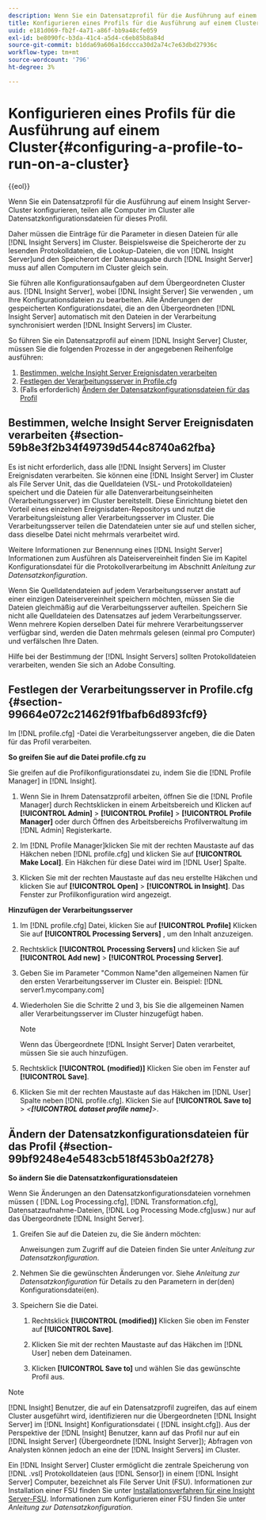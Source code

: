 ```yaml
---
description: Wenn Sie ein Datensatzprofil für die Ausführung auf einem Insight Server-Cluster konfigurieren, teilen alle Computer im Cluster alle Datensatzkonfigurationsdateien für dieses Profil.
title: Konfigurieren eines Profils für die Ausführung auf einem Cluster
uuid: e181d069-fb2f-4a71-a86f-bb9a48cfe059
exl-id: be8090fc-b3da-41c4-a5d4-c6eb85b8a84d
source-git-commit: b1dda69a606a16dccca30d2a74c7e63dbd27936c
workflow-type: tm+mt
source-wordcount: '796'
ht-degree: 3%

---
```


# Konfigurieren eines Profils für die Ausführung auf einem Cluster{#configuring-a-profile-to-run-on-a-cluster}

{{eol}}

Wenn Sie ein Datensatzprofil für die Ausführung auf einem Insight Server-Cluster konfigurieren, teilen alle Computer im Cluster alle Datensatzkonfigurationsdateien für dieses Profil.

Daher müssen die Einträge für die Parameter in diesen Dateien für alle [!DNL Insight Servers] im Cluster. Beispielsweise die Speicherorte der zu lesenden Protokolldateien, die Lookup-Dateien, die von [!DNL Insight Server]und den Speicherort der Datenausgabe durch [!DNL Insight Server] muss auf allen Computern im Cluster gleich sein.

Sie führen alle Konfigurationsaufgaben auf dem Übergeordneten Cluster aus. [!DNL Insight Server], wobei [!DNL Insight Server] Sie verwenden , um Ihre Konfigurationsdateien zu bearbeiten. Alle Änderungen der gespeicherten Konfigurationsdatei, die an den Übergeordneten [!DNL Insight Server] automatisch mit den Dateien in der Verarbeitung synchronisiert werden [!DNL Insight Servers] im Cluster.

So führen Sie ein Datensatzprofil auf einem [!DNL Insight Server] Cluster, müssen Sie die folgenden Prozesse in der angegebenen Reihenfolge ausführen:

1. [Bestimmen, welche Insight Server Ereignisdaten verarbeiten](../../../../../../home/c-inst-svr/c-install-ins-svr/c-ins-svr-clstrs/c-inst-ins-svr-clstr/c-inst-proc-clstr/c-config-prof-run-clstr.md#section-59b8e3f2b34f49739d544c8740a62fba)
1. [Festlegen der Verarbeitungsserver in Profile.cfg](../../../../../../home/c-inst-svr/c-install-ins-svr/c-ins-svr-clstrs/c-inst-ins-svr-clstr/c-inst-proc-clstr/c-config-prof-run-clstr.md#section-99664e072c21462f91fbafb6d893fcf9)
1. (Falls erforderlich) [Ändern der Datensatzkonfigurationsdateien für das Profil](../../../../../../home/c-inst-svr/c-install-ins-svr/c-ins-svr-clstrs/c-inst-ins-svr-clstr/c-inst-proc-clstr/c-config-prof-run-clstr.md#section-99bf9248e4e5483cb518f453b0a2f278)

## Bestimmen, welche Insight Server Ereignisdaten verarbeiten {#section-59b8e3f2b34f49739d544c8740a62fba}

Es ist nicht erforderlich, dass alle [!DNL Insight Servers] im Cluster Ereignisdaten verarbeiten. Sie können eine [!DNL Insight Server] im Cluster als File Server Unit, das die Quelldateien (VSL- und Protokolldateien) speichert und die Dateien für alle Datenverarbeitungseinheiten (Verarbeitungsserver) im Cluster bereitstellt. Diese Einrichtung bietet den Vorteil eines einzelnen Ereignisdaten-Repositorys und nutzt die Verarbeitungsleistung aller Verarbeitungsserver im Cluster. Die Verarbeitungsserver teilen die Datendateien unter sie auf und stellen sicher, dass dieselbe Datei nicht mehrmals verarbeitet wird.

Weitere Informationen zur Benennung eines [!DNL Insight Server] Informationen zum Ausführen als Dateiservereinheit finden Sie im Kapitel Konfigurationsdatei für die Protokollverarbeitung im Abschnitt *Anleitung zur Datensatzkonfiguration*.

Wenn Sie Quelldatendateien auf jedem Verarbeitungsserver anstatt auf einer einzigen Dateiservereinheit speichern möchten, müssen Sie die Dateien gleichmäßig auf die Verarbeitungsserver aufteilen. Speichern Sie nicht alle Quelldateien des Datensatzes auf jedem Verarbeitungsserver. Wenn mehrere Kopien derselben Datei für mehrere Verarbeitungsserver verfügbar sind, werden die Daten mehrmals gelesen (einmal pro Computer) und verfälschen Ihre Daten.

Hilfe bei der Bestimmung der [!DNL Insight Servers] sollten Protokolldateien verarbeiten, wenden Sie sich an Adobe Consulting.

## Festlegen der Verarbeitungsserver in Profile.cfg {#section-99664e072c21462f91fbafb6d893fcf9}

Im [!DNL profile.cfg] -Datei die Verarbeitungsserver angeben, die die Daten für das Profil verarbeiten.

**So greifen Sie auf die Datei profile.cfg zu**

Sie greifen auf die Profilkonfigurationsdatei zu, indem Sie die [!DNL Profile Manager] in [!DNL Insight].

1. Wenn Sie in Ihrem Datensatzprofil arbeiten, öffnen Sie die [!DNL Profile Manager] durch Rechtsklicken in einem Arbeitsbereich und Klicken auf **[!UICONTROL Admin]** > **[!UICONTROL Profile]** > **[!UICONTROL Profile Manager]** oder durch Öffnen des Arbeitsbereichs Profilverwaltung im [!DNL Admin] Registerkarte.

1. Im [!DNL Profile Manager]klicken Sie mit der rechten Maustaste auf das Häkchen neben [!DNL profile.cfg] und klicken Sie auf **[!UICONTROL Make Local]**. Ein Häkchen für diese Datei wird im [!DNL User] Spalte.

1. Klicken Sie mit der rechten Maustaste auf das neu erstellte Häkchen und klicken Sie auf **[!UICONTROL Open]** > **[!UICONTROL in Insight]**. Das Fenster zur Profilkonfiguration wird angezeigt.

**Hinzufügen der Verarbeitungsserver**

1. Im [!DNL profile.cfg] Datei, klicken Sie auf **[!UICONTROL Profile]** Klicken Sie auf **[!UICONTROL Processing Servers]** , um den Inhalt anzuzeigen.

1. Rechtsklick **[!UICONTROL Processing Servers]** und klicken Sie auf **[!UICONTROL Add new]** > **[!UICONTROL Processing Server]**.

1. Geben Sie im Parameter &quot;Common Name&quot;den allgemeinen Namen für den ersten Verarbeitungsserver im Cluster ein. Beispiel: [!DNL server1.mycompany.com]
1. Wiederholen Sie die Schritte 2 und 3, bis Sie die allgemeinen Namen aller Verarbeitungsserver im Cluster hinzugefügt haben.

   >[!NOTE]
   >
   >Wenn das Übergeordnete [!DNL Insight Server] Daten verarbeitet, müssen Sie sie auch hinzufügen.

1. Rechtsklick **[!UICONTROL (modified)]** Klicken Sie oben im Fenster auf **[!UICONTROL Save]**.

1. Klicken Sie mit der rechten Maustaste auf das Häkchen im [!DNL User] Spalte neben [!DNL profile.cfg]. Klicken Sie auf **[!UICONTROL Save to]** > *&lt;**[!UICONTROL dataset profile name]**>*.

## Ändern der Datensatzkonfigurationsdateien für das Profil {#section-99bf9248e4e5483cb518f453b0a2f278}

**So ändern Sie die Datensatzkonfigurationsdateien**

Wenn Sie Änderungen an den Datensatzkonfigurationsdateien vornehmen müssen ( [!DNL Log Processing.cfg], [!DNL Transformation.cfg], Datensatzaufnahme-Dateien, [!DNL Log Processing Mode.cfg]usw.) nur auf das Übergeordnete [!DNL Insight Server].

1. Greifen Sie auf die Dateien zu, die Sie ändern möchten:

   Anweisungen zum Zugriff auf die Dateien finden Sie unter *Anleitung zur Datensatzkonfiguration*.
1. Nehmen Sie die gewünschten Änderungen vor. Siehe *Anleitung zur Datensatzkonfiguration* für Details zu den Parametern in der(den) Konfigurationsdatei(en).
1. Speichern Sie die Datei.

   1. Rechtsklick **[!UICONTROL (modified)]** Klicken Sie oben im Fenster auf **[!UICONTROL Save]**.

   1. Klicken Sie mit der rechten Maustaste auf das Häkchen im [!DNL User] neben dem Dateinamen.
   1. Klicken **[!UICONTROL Save to]** und wählen Sie das gewünschte Profil aus.

>[!NOTE]
>
>[!DNL Insight] Benutzer, die auf ein Datensatzprofil zugreifen, das auf einem Cluster ausgeführt wird, identifizieren nur die Übergeordneten [!DNL Insight Server] im [!DNL Insight] Konfigurationsdatei ( [!DNL insight.cfg]). Aus der Perspektive der [!DNL Insight] Benutzer, kann auf das Profil nur auf ein [!DNL Insight Server] (Übergeordnete [!DNL Insight Server]); Abfragen von Analysten können jedoch an eine der [!DNL Insight Servers] im Cluster.

Ein [!DNL Insight Server] Cluster ermöglicht die zentrale Speicherung von [!DNL .vsl] Protokolldateien (aus [!DNL Sensor]) in einem [!DNL Insight Server] Computer, bezeichnet als File Server Unit (FSU). Informationen zur Installation einer FSU finden Sie unter [Installationsverfahren für eine Insight Server-FSU](../../../../../../home/c-inst-svr/c-install-ins-svr/t-inst-proc-fsu.md#task-e4a4a791b6694119ba45b36f3e573016). Informationen zum Konfigurieren einer FSU finden Sie unter *Anleitung zur Datensatzkonfiguration*.
